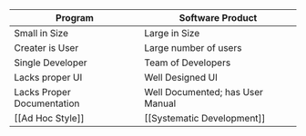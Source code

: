 | Program                    | Software Product                 |
| -------------------------- | -------------------------------- |
| Small in Size              | Large in Size                    |
| Creater is User            | Large number of users            |
| Single Developer           | Team of Developers               |
| Lacks proper UI            | Well Designed UI                 |
| Lacks Proper Documentation | Well Documented; has User Manual |
| [[Ad Hoc Style]]           | [[Systematic Development]]                               |
